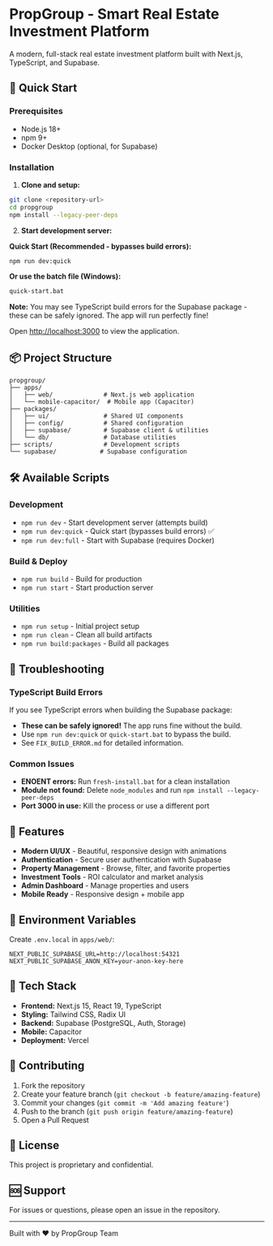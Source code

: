 # PropGroup - Smart Real Estate Investment Platform

A modern, full-stack real estate investment platform built with Next.js, TypeScript, and Supabase.

## 🚀 Quick Start

### Prerequisites
- Node.js 18+ 
- npm 9+
- Docker Desktop (optional, for Supabase)

### Installation

1. **Clone and setup:**
```bash
git clone <repository-url>
cd propgroup
npm install --legacy-peer-deps
```

2. **Start development server:**

**Quick Start (Recommended - bypasses build errors):**
```bash
npm run dev:quick
```

**Or use the batch file (Windows):**
```cmd
quick-start.bat
```

**Note:** You may see TypeScript build errors for the Supabase package - these can be safely ignored. The app will run perfectly fine!

Open [http://localhost:3000](http://localhost:3000) to view the application.

## 📦 Project Structure

```
propgroup/
├── apps/
│   ├── web/              # Next.js web application
│   └── mobile-capacitor/  # Mobile app (Capacitor)
├── packages/
│   ├── ui/               # Shared UI components
│   ├── config/           # Shared configuration
│   ├── supabase/         # Supabase client & utilities
│   └── db/               # Database utilities
├── scripts/              # Development scripts
└── supabase/            # Supabase configuration
```

## 🛠️ Available Scripts

### Development
- `npm run dev` - Start development server (attempts build)
- `npm run dev:quick` - Quick start (bypasses build errors) ✅
- `npm run dev:full` - Start with Supabase (requires Docker)

### Build & Deploy
- `npm run build` - Build for production
- `npm run start` - Start production server

### Utilities
- `npm run setup` - Initial project setup
- `npm run clean` - Clean all build artifacts
- `npm run build:packages` - Build all packages

## 🚨 Troubleshooting

### TypeScript Build Errors
If you see TypeScript errors when building the Supabase package:
- **These can be safely ignored!** The app runs fine without the build.
- Use `npm run dev:quick` or `quick-start.bat` to bypass the build.
- See `FIX_BUILD_ERROR.md` for detailed information.

### Common Issues
- **ENOENT errors:** Run `fresh-install.bat` for a clean installation
- **Module not found:** Delete `node_modules` and run `npm install --legacy-peer-deps`
- **Port 3000 in use:** Kill the process or use a different port

## 🎨 Features

- **Modern UI/UX** - Beautiful, responsive design with animations
- **Authentication** - Secure user authentication with Supabase
- **Property Management** - Browse, filter, and favorite properties
- **Investment Tools** - ROI calculator and market analysis
- **Admin Dashboard** - Manage properties and users
- **Mobile Ready** - Responsive design + mobile app

## 🔧 Environment Variables

Create `.env.local` in `apps/web/`:

```env
NEXT_PUBLIC_SUPABASE_URL=http://localhost:54321
NEXT_PUBLIC_SUPABASE_ANON_KEY=your-anon-key-here
```

## 📱 Tech Stack

- **Frontend:** Next.js 15, React 19, TypeScript
- **Styling:** Tailwind CSS, Radix UI
- **Backend:** Supabase (PostgreSQL, Auth, Storage)
- **Mobile:** Capacitor
- **Deployment:** Vercel

## 🤝 Contributing

1. Fork the repository
2. Create your feature branch (`git checkout -b feature/amazing-feature`)
3. Commit your changes (`git commit -m 'Add amazing feature'`)
4. Push to the branch (`git push origin feature/amazing-feature`)
5. Open a Pull Request

## 📄 License

This project is proprietary and confidential.

## 🆘 Support

For issues or questions, please open an issue in the repository.

---

Built with ❤️ by PropGroup Team
